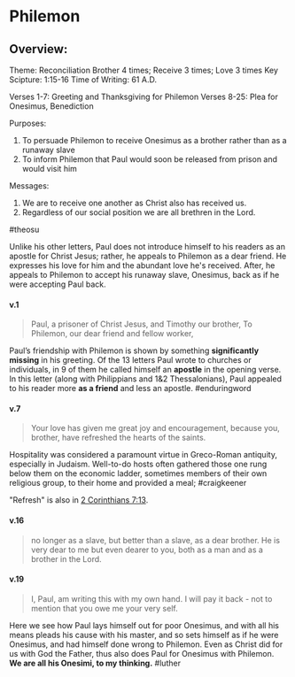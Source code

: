 # Philemon

## Overview:
Theme: Reconciliation
Brother 4 times; Receive 3 times; Love 3 times
Key Scipture: 1:15-16
Time of Writing: 61 A.D.

Verses 1-7: Greeting and Thanksgiving for Philemon
Verses 8-25: Plea for Onesimus, Benediction

Purposes:
1. To persuade Philemon to receive Onesimus as a brother rather than as a runaway slave
2. To inform Philemon that Paul would soon be released from prison and would visit him

Messages:
1. We are to receive one another as Christ also has received us.
2. Regardless of our social position we are all brethren in the Lord.

#theosu 

Unlike his other letters, Paul does not introduce himself to his readers as an apostle for Christ Jesus; rather, he appeals to Philemon as a dear friend. He expresses his love for him and the abundant love he's received. After, he appeals to Philemon to accept his runaway slave, Onesimus, back as if he were accepting Paul back. 

#### v.1
>Paul, a prisoner of Christ Jesus, and Timothy our brother,
	To Philemon, our dear friend and fellow worker,

Paul’s friendship with Philemon is shown by something **significantly missing** in his greeting. Of the 13 letters Paul wrote to churches or individuals, in 9 of them he called himself an **apostle** in the opening verse. In this letter (along with Philippians and 1&2 Thessalonians), Paul appealed to his reader more **as a friend** and less an apostle.
#enduringword 

#### v.7
>Your love has given me great joy and encouragement, because you, brother, have refreshed the hearts of the saints.

Hospitality was considered a paramount virtue in Greco-Roman antiquity, especially in Judaism. Well-to-do hosts often gathered those one rung below them on the economic ladder, sometimes members of their own religious group, to their home and provided a meal;
#craigkeener 

"Refresh" is also in [2 Corinthians 7:13](2Cor7#v.13).

#### v.16
>no longer as a slave, but better than a slave, as a dear brother. He is very dear to me but even dearer to you, both as a man and as a brother in the Lord.

#### v.19
>I, Paul, am writing this with my own hand. I will pay it back - not to mention that you owe me your very self.

Here we see how Paul lays himself out for poor Onesimus, and with all his means pleads his cause with his master, and so sets himself as if he were Onesimus, and had himself done wrong to Philemon. Even as Christ did for us with God the Father, thus also does Paul for Onesimus with Philemon. **We are all his Onesimi, to my thinking.**
#luther